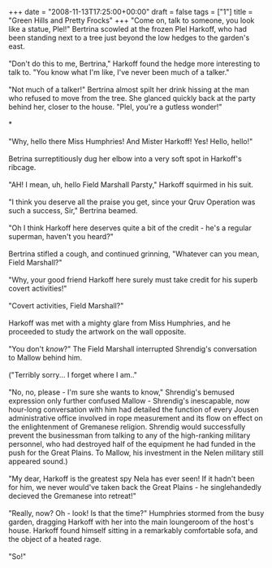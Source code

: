 +++
date = "2008-11-13T17:25:00+00:00"
draft = false
tags = ["1"]
title = "Green Hills and Pretty Frocks"
+++
"Come on, talk to someone, you look like a statue, Plel!" Bertrina scowled at the frozen Plel Harkoff, who had been standing next to a tree just beyond the low hedges to the garden's east.<br/><br/>"Don't do this to me, Bertrina," Harkoff found the hedge more interesting to talk to. "You know what I'm like, I've never been much of a talker."<br/><br/>"Not much of a talker!" Bertrina almost spilt her drink hissing at the man who refused to move from the tree. She glanced quickly back at the party behind her, closer to the house. "Plel, you're a gutless wonder!"<br/><br/>*<br/><br/>"Why, hello there Miss Humphries! And Mister Harkoff! Yes! Hello, hello!"<br/><br/>Betrina surreptitiously dug her elbow into a very soft spot in Harkoff's ribcage.<br/><br/>"AH! I mean, uh, hello Field Marshall Parsty," Harkoff squirmed in his suit.<br/><br/>"I think you deserve all the praise you get, since your Qruv Operation was such a success, Sir," Bertrina beamed.<br/><br/>"Oh I think Harkoff here deserves quite a bit of the credit - he's a regular superman, haven't you heard?"<br/><br/>Bertrina stifled a cough, and continued grinning, "Whatever can you mean, Field Marshall?"<br/><br/>"Why, your good friend Harkoff here surely must take credit for his superb covert activities!"<br/><br/>"Covert activities, Field Marshall?"<br/><br/>Harkoff was met with a mighty glare from Miss Humphries, and he proceeded to study the artwork on the wall opposite.<br/><br/>"You don't <em>know</em>?" The Field Marshall interrupted Shrendig's conversation to Mallow behind him.<br/><br/>("Terribly sorry... I forget where I am.."<br/><br/>"No, no, please - I'm sure she wants to know," Shrendig's bemused expression only further confused Mallow - Shrendig's inescapable, now hour-long conversation with him had detailed the function of every Jousen administrative office involved in rope measurement and its flow on effect on the enlightenment of Gremanese religion. Shrendig would successfully prevent the businessman from talking to any of the high-ranking military personnel, who had destroyed half of the equipment he had funded in the push for the Great Plains. To Mallow, his investment in the Nelen military still appeared sound.)<br/><br/>"My dear, Harkoff is the greatest spy Nela has ever seen! If it hadn't been for him, we never would've taken back the Great Plains - he singlehandedly decieved the Gremanese into retreat!"<br/><br/>"Really, now? Oh - look! Is that the time?" Humphries stormed from the busy garden, dragging Harkoff with her into the main loungeroom of the host's house. Harkoff found himself sitting in a remarkably comfortable sofa, and the object of a heated rage.<br/><br/>"So!"<div class="blogger-post-footer"><img width='1' height='1' src='https://blogger.googleusercontent.com/tracker/5693059957647979680-1529265094345390293?l=cosmiccowbell.blogspot.com' alt='' /></div>